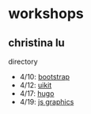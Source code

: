# workshops
## christina lu

directory
* 4/10: [bootstrap](./bootstrap-project/) 
* 4/12: [uikit](https://github.com/lu-christina/uikit)
* 4/17: [hugo](https://github.com/lu-christina/hugo)
* 4/19: [js graphics](./js-graphics/) 
